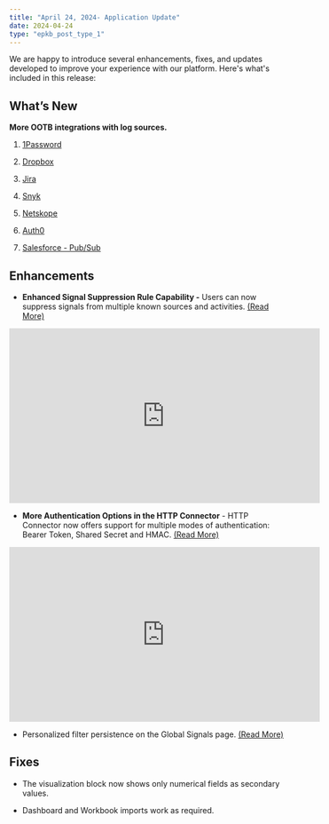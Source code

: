 ```yaml
---
title: "April 24, 2024- Application Update"
date: 2024-04-24
type: "epkb_post_type_1"
---
```


We are happy to introduce several enhancements, fixes, and updates developed to improve your experience with our platform. Here's what's included in this release:

## **What’s New**

**More OOTB integrations with log sources.**

1. [1Password](https://dnif.it/kb/connectors/supported-connectors/1password-connector/)

3. [Dropbox](https://dnif.it/kb/connectors/supported-connectors/dropbox-connector/)

5. [Jira](https://dnif.it/kb/connectors/supported-connectors/jira-connector/)

7. [Snyk](https://dnif.it/kb/connectors/supported-connectors/snyk-connector/)

9. [Netskope](https://dnif.it/kb/connectors/supported-connectors/netskope-connector/)

11. [Auth0](https://dnif.it/kb/connectors/supported-connectors/auth0-connector/)

13. [Salesforce - Pub/Sub](https://dnif.it/kb/connectors/supported-connectors/salesforce-pub-sub-connector/)

## **Enhancements**

- **Enhanced Signal Suppression Rule Capability -** Users can now suppress signals from multiple known sources and activities. [(Read More)](https://dnif.it/kb/security-monitoring/creating-signal-suppression-rules/)
<iframe width="560" height="315" src="https://www.youtube.com/embed/qqwOZRDJ09k?si=urwtbYW5tcQXXI_M" title="YouTube video player" frameborder="0" allow="accelerometer; autoplay; clipboard-write; encrypted-media; gyroscope; picture-in-picture; web-share" referrerpolicy="strict-origin-when-cross-origin" allowfullscreen></iframe>
<!-- https://videopress.com/v/6WzugdEc?resizeToParent=true&cover=true&preloadContent=metadata&useAverageColor=true -->

- **More Authentication Options in the HTTP Connector** \- HTTP Connector now offers support for multiple modes of authentication: Bearer Token, Shared Secret and HMAC. [(Read More)](https://dnif.it/kb/connectors/supported-connectors/http-connector/)
<iframe width="560" height="315" src="https://www.youtube.com/embed/fRtcSXWZ7Bo?si=39d53G4oAkFzASQA" title="YouTube video player" frameborder="0" allow="accelerometer; autoplay; clipboard-write; encrypted-media; gyroscope; picture-in-picture; web-share" referrerpolicy="strict-origin-when-cross-origin" allowfullscreen></iframe>
<!-- https://videopress.com/v/KZYdT7h5?resizeToParent=true&cover=true&preloadContent=metadata&useAverageColor=true -->

- Personalized filter persistence on the Global Signals page. [(Read More)](https://dnif.it/kb/security-monitoring/investigate-signals/global-signals/)

## **Fixes**

- The visualization block now shows only numerical fields as secondary values.

- Dashboard and Workbook imports work as required.
